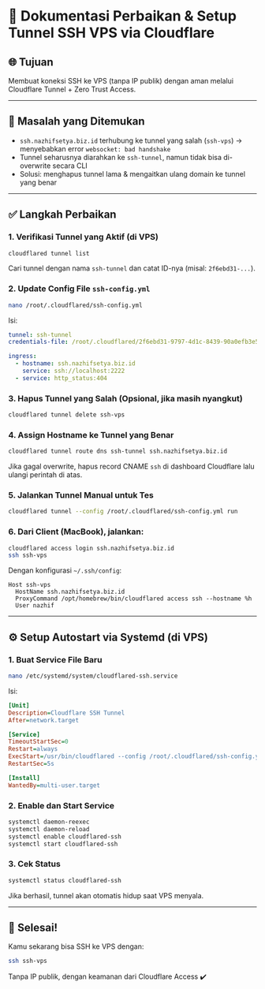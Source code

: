 # 🚀 Dokumentasi Perbaikan & Setup Tunnel SSH VPS via Cloudflare

## 🌐 Tujuan
Membuat koneksi SSH ke VPS (tanpa IP publik) dengan aman melalui Cloudflare Tunnel + Zero Trust Access.

---

## 🫠 Masalah yang Ditemukan
- `ssh.nazhifsetya.biz.id` terhubung ke tunnel yang salah (`ssh-vps`) → menyebabkan error `websocket: bad handshake`
- Tunnel seharusnya diarahkan ke `ssh-tunnel`, namun tidak bisa di-overwrite secara CLI
- Solusi: menghapus tunnel lama & mengaitkan ulang domain ke tunnel yang benar

---

## ✅ Langkah Perbaikan

### 1. Verifikasi Tunnel yang Aktif (di VPS)
```bash
cloudflared tunnel list
```
Cari tunnel dengan nama `ssh-tunnel` dan catat ID-nya (misal: `2f6ebd31-...`).

### 2. Update Config File `ssh-config.yml`
```bash
nano /root/.cloudflared/ssh-config.yml
```
Isi:
```yaml
tunnel: ssh-tunnel
credentials-file: /root/.cloudflared/2f6ebd31-9797-4d1c-8439-90a0efb3e51b.json

ingress:
  - hostname: ssh.nazhifsetya.biz.id
    service: ssh://localhost:2222
  - service: http_status:404
```

### 3. Hapus Tunnel yang Salah (Opsional, jika masih nyangkut)
```bash
cloudflared tunnel delete ssh-vps
```

### 4. Assign Hostname ke Tunnel yang Benar
```bash
cloudflared tunnel route dns ssh-tunnel ssh.nazhifsetya.biz.id
```
Jika gagal overwrite, hapus record CNAME `ssh` di dashboard Cloudflare lalu ulangi perintah di atas.

### 5. Jalankan Tunnel Manual untuk Tes
```bash
cloudflared tunnel --config /root/.cloudflared/ssh-config.yml run
```

### 6. Dari Client (MacBook), jalankan:
```bash
cloudflared access login ssh.nazhifsetya.biz.id
ssh ssh-vps
```
Dengan konfigurasi `~/.ssh/config`:
```ssh
Host ssh-vps
  HostName ssh.nazhifsetya.biz.id
  ProxyCommand /opt/homebrew/bin/cloudflared access ssh --hostname %h
  User nazhif
```

---

## ⚙️ Setup Autostart via Systemd (di VPS)

### 1. Buat Service File Baru
```bash
nano /etc/systemd/system/cloudflared-ssh.service
```
Isi:
```ini
[Unit]
Description=Cloudflare SSH Tunnel
After=network.target

[Service]
TimeoutStartSec=0
Restart=always
ExecStart=/usr/bin/cloudflared --config /root/.cloudflared/ssh-config.yml tunnel run
RestartSec=5s

[Install]
WantedBy=multi-user.target
```

### 2. Enable dan Start Service
```bash
systemctl daemon-reexec
systemctl daemon-reload
systemctl enable cloudflared-ssh
systemctl start cloudflared-ssh
```

### 3. Cek Status
```bash
systemctl status cloudflared-ssh
```

Jika berhasil, tunnel akan otomatis hidup saat VPS menyala.

---

## 🎉 Selesai!
Kamu sekarang bisa SSH ke VPS dengan:
```bash
ssh ssh-vps
```
Tanpa IP publik, dengan keamanan dari Cloudflare Access ✔️


